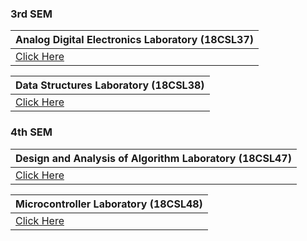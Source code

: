### 3rd SEM

|**Analog Digital Electronics Laboratory (18CSL37)**|
|:---------|
|[Click Here](ADE.md)|

|**Data Structures Laboratory (18CSL38)**|
|:-----------|
| [Click Here](https://github.com/SKsaikiran/cselab/blob/b1bd4b714fb0610bfa5f8a46103460166a26b93b/DSA/DSA.md) | 

### 4th SEM

 
|**Design and Analysis of Algorithm Laboratory (18CSL47)**|
|:-------|
|[Click Here](DAA/DAA.md)|

|**Microcontroller Laboratory (18CSL48)**|
|:--------------------------------|
| [Click Here](https://github.com/SKsaikiran/cselab/blob/5b5ddc45eff07cab32e74d995634194370b7a899/MC/MC.md) |
